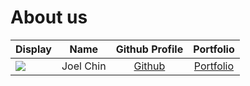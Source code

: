 # About us

Display |   Name    | Github Profile | Portfolio 
--------|:---------:|:--------------:|:---------:
![](https://via.placeholder.com/100.png?text=Photo) | Joel Chin | [Github](https://github.com/) | [Portfolio](docs/team/johndoe.md)

